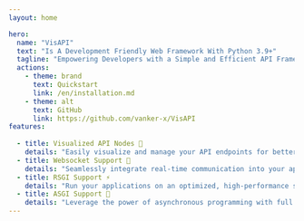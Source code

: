 ```yaml
---
layout: home

hero:
  name: "VisAPI"
  text: "Is A Development Friendly Web Framework With Python 3.9+"
  tagline: "Empowering Developers with a Simple and Efficient API Framework🚀"
  actions:
    - theme: brand
      text: Quickstart
      link: /en/installation.md
    - theme: alt
      text: GitHub
      link: https://github.com/vanker-x/VisAPI
features:
  
  - title: Visualized API Nodes 👀
    details: "Easily visualize and manage your API endpoints for better organization and clarity."
  - title: Websocket Support 🔌
    details: "Seamlessly integrate real-time communication into your applications with built-in WebSocket support."
  - title: RSGI Support ⚡️
    details: "Run your applications on an optimized, high-performance server interface with RSGI compatibility."
  - title: ASGI Support 💨
    details: "Leverage the power of asynchronous programming with full ASGI support for high-concurrency environments."
---
```

